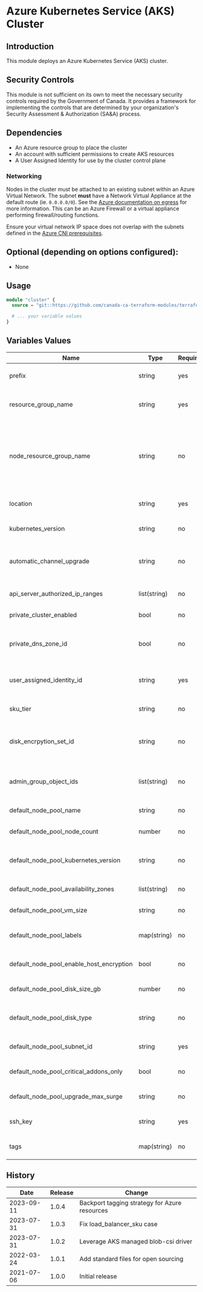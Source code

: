# Azure Kubernetes Service (AKS) Cluster

## Introduction

This module deploys an Azure Kubernetes Service (AKS) cluster.

## Security Controls

This module is not sufficient on its own to meet the necessary security controls required
by the Government of Canada. It provides a framework for implementing the controls that
are determined by your organization's Security Assessment & Authorization (SA&A) process.

## Dependencies

* An Azure resource group to place the cluster
* An account with sufficient permissions to create AKS resources
* A User Assigned Identity for use by the cluster control plane

### Networking

Nodes in the cluster must be attached to an existing subnet within an Azure Virtual Network.
The subnet **must** have a Network Virtual Appliance at the default route (ie. `0.0.0.0/0`). See the [Azure documentation on egress](https://docs.microsoft.com/en-us/azure/aks/egress-outboundtype#outbound-type-of-userdefinedrouting) for more information. This can be an Azure Firewall or a virtual appliance performing firewall/routing functions.

Ensure your virtual network IP space does not overlap with the subnets defined in the [Azure CNI prerequisites](https://docs.microsoft.com/en-us/azure/aks/configure-azure-cni#prerequisites).

## Optional (depending on options configured):

* None

## Usage

```terraform
module "cluster" {
  source = "git::https://github.com/canada-ca-terraform-modules/terraform-azurerm-kubernetes-cluster.git?ref=$REF"

  # ... your variable values
}
```

## Variables Values

| Name                                     | Type         | Required | Value                                                                                                                                            |
| ---------------------------------------- | ------------ | -------- | ------------------------------------------------------------------------------------------------------------------------------------------------ |
| prefix                                   | string       | yes      | Prefix for Azure resources created by the module                                                                                                 |
| resource_group_name                      | string       | yes      | Name of the Azure resource group to deploy Azure resources                                                                                       |
| node_resource_group_name                 | string       | no       | Name of the Azure resource group created by the cluster. This resource group must not already exist. If unset, Azure will generate a random name |
| location                                 | string       | yes      | Azure region where to deploy the Azure resources                                                                                                 |
| kubernetes_version                       | string       | no       | Version of Kubernetes to deploy                                                                                                                  |
| automatic_channel_upgrade                | string       | no       | Automatically perform upgrades of the Kubernetes cluster (none, patch, rapid, stable)                                                            |
| api_server_authorized_ip_ranges          | list(string) | no       | List of IP ranges authorized to reach the API server                                                                                             |
| private_cluster_enabled                  | bool         | no       | Deploy a private control plane                                                                                                                   |
| private_dns_zone_id                      | bool         | no       | Use the provided private DNS zone instead of an AKS managed private DNS zone                                                                     |
| user_assigned_identity_id                | string       | yes      | User Assigned Identity ID for use by the cluster control plane                                                                                   |
| sku_tier                                 | string       | no       | SKU Tier for use by the cluster ("Paid" is preferred)                                                                                            |
| disk_encrpytion_set_id                   | string       | no       | Disk Encryption Set ID for encryption cluster disks with Customer Managed Keys                                                                   |
| admin_group_object_ids                   | list(string) | no       | List of group IDs to receive administrative access to the cluster                                                                                |
| default_node_pool_name                   | string       | no       | Name of the default node pool                                                                                                                    |
| default_node_pool_node_count             | number       | no       | Number of nodes in the default node pool                                                                                                         |
| default_node_pool_kubernetes_version     | string       | no       | Kubernetes version of the default node pool (if unset, uses kubernetes_version)                                                                  |
| default_node_pool_availability_zones     | list(string) | no       | List of availability zones for the default node pool                                                                                             |
| default_node_pool_vm_size                | string       | no       | VM size of the default node pool                                                                                                                 |
| default_node_pool_labels                 | map(string)  | no       | List of labels to assign to nodes in the default node pool                                                                                       |
| default_node_pool_enable_host_encryption | bool         | no       | Enable host encryption in the default node pool                                                                                                  |
| default_node_pool_disk_size_gb           | number       | no       | Size of the node disk size of the default node pool                                                                                              |
| default_node_pool_disk_type              | string       | no       | Type of disk used by the default node pool (Managed, Ephemeral)                                                                                  |
| default_node_pool_subnet_id              | string       | yes      | Subnet where to attach nodes in the default node pool                                                                                            |
| default_node_pool_critical_addons_only   | bool         | no       | Only run critical addon pods in the default node pool                                                                                            |
| default_node_pool_upgrade_max_surge      | string       | no       | Maximum node surge during a node pool upgrade                                                                                                    |
| ssh_key                                  | string       | yes      | SSH public key for accessing node virtual machines                                                                                               |
| tags                                     | map(string)  | no       | Azure tags to assign to Azure resources                                                                                                          |

## History

| Date       | Release | Change                                        |
| ---------- | ------- | --------------------------------------------- |
| 2023-09-11 | 1.0.4   | Backport tagging strategy for Azure resources |
| 2023-07-31 | 1.0.3   | Fix load_balancer_sku case                    |
| 2023-07-31 | 1.0.2   | Leverage AKS managed blob-csi driver          |
| 2022-03-24 | 1.0.1   | Add standard files for open sourcing          |
| 2021-07-06 | 1.0.0   | Initial release                               |
